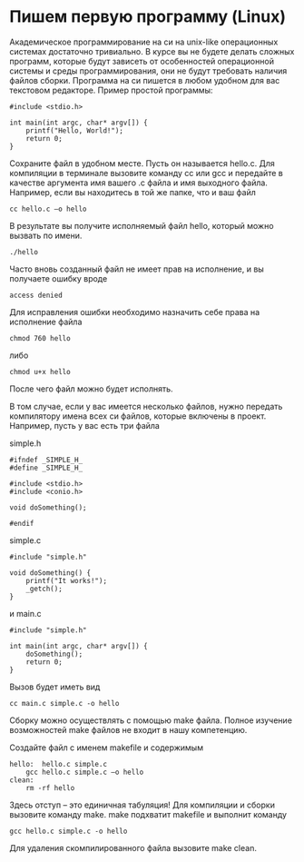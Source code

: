 # Пишем первую программу (Linux)

Академическое программирование на си на unix-like операционных системах достаточно тривиально. В курсе вы не будете делать сложных программ, 
которые будут зависеть от особенностей операционной системы и среды программирования, они не будут требовать наличия файлов сборки.
Программа на си пишется в любом удобном для вас текстовом редакторе. Пример простой программы:

```
#include <stdio.h>
 
int main(int argc, char* argv[]) {
    printf("Hello, World!");
    return 0;
}
```

Сохраните файл в удобном месте. Пусть он называется hello.c. Для компиляции в терминале вызовите команду cc или gcc и передайте в качестве аргумента имя вашего .c файла и имя выходного файла. Например, если вы находитесь в той же папке, что и ваш файл

```
сc hello.c –o hello
```

В результате вы получите исполняемый файл hello, который можно вызвать по имени.

```
./hello
```

Часто вновь созданный файл не имеет прав на исполнение, и вы получаете ошибку вроде

```
access denied
```

Для исправления ошибки необходимо назначить себе права на исполнение файла

```
chmod 760 hello
```

либо

```
chmod u+x hello
```

После чего файл можно будет исполнять.

В том случае, если у вас имеется несколько файлов, нужно передать компилятору имена всех си файлов, которые включены в проект. Например, пусть у вас есть три файла


simple.h

```
#ifndef _SIMPLE_H_
#define _SIMPLE_H_
 
#include <stdio.h>
#include <conio.h>
 
void doSomething();
 
#endif
```

simple.c

```
#include "simple.h"
 
void doSomething() {
    printf("It works!");
    _getch();
}
```

и main.c

```
#include "simple.h"
 
int main(int argc, char* argv[]) {
    doSomething();
    return 0;
}
```

Вызов будет иметь вид

```
cc main.c simple.c -o hello
```

Сборку можно осуществлять с помощью make файла. Полное изучение возможностей make файлов не входит в нашу компетенцию.

Создайте файл с именем makefile и содержимым

```
hello:	hello.c simple.c
	gcc hello.c simple.c –o hello
clean:
	rm -rf hello
```

Здесь отступ – это единичная табуляция! Для компиляции и сборки вызовите команду make. make подхватит makefile и выполнит команду

```
gcc hello.c simple.c -o hello
```

Для удаления скомпилированного файла вызовите make clean.

